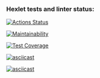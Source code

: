### Hexlet tests and linter status:

[![Actions Status](https://github.com/ZarinaRevazova/fullstack-javascript-project-46/actions/workflows/hexlet-check.yml/badge.svg)](https://github.com/ZarinaRevazova/fullstack-javascript-project-46/actions)

[![Maintainability](https://api.codeclimate.com/v1/badges/7233efbed0932e803116/maintainability)](https://codeclimate.com/github/ZarinaRevazova/fullstack-javascript-project-46/maintainability)

[![Test Coverage](https://api.codeclimate.com/v1/badges/7233efbed0932e803116/test_coverage)](https://codeclimate.com/github/ZarinaRevazova/fullstack-javascript-project-46/test_coverage)

[![asciicast](https://asciinema.org/a/gh3JRkFD1I4AAyc7KEudRQhsk.svg)](https://asciinema.org/a/gh3JRkFD1I4AAyc7KEudRQhsk)

[![asciicast](https://asciinema.org/a/pHLD5M17TtxPfSZ6RsSDeVJuQ.svg)](https://asciinema.org/a/pHLD5M17TtxPfSZ6RsSDeVJuQ)
